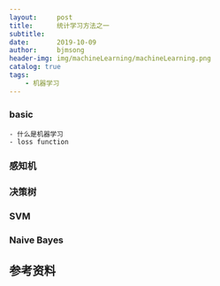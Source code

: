 ```yaml
---
layout:     post
title:      统计学习方法之一
subtitle:   
date:       2019-10-09
author:     bjmsong
header-img: img/machineLearning/machineLearning.png
catalog: true
tags:
    - 机器学习
---
```

>

### basic
    - 什么是机器学习
    - loss function

### 感知机

### 决策树

### SVM

### Naive Bayes

### 

## 参考资料
